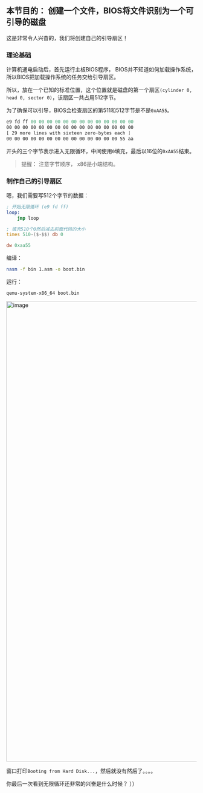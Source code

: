 ## 本节目的： 创建一个文件，BIOS将文件识别为一个可引导的磁盘

这是非常令人兴奋的，我们将创建自己的引导扇区！ 


### 理论基础

计算机通电启动后，首先运行主板BIOS程序， BIOS并不知道如何加载操作系统，所以BIOS把加载操作系统的任务交给引导扇区。

所以，放在一个已知的标准位置，这个位置就是磁盘的第一个扇区`(cylinder 0, head 0, sector 0)`，该扇区一共占用512字节。 

为了确保可以引导，BIOS会检查扇区的第511和512字节是不是`0xAA55`。

```asm
e9 fd ff 00 00 00 00 00 00 00 00 00 00 00 00 00
00 00 00 00 00 00 00 00 00 00 00 00 00 00 00 00
[ 29 more lines with sixteen zero-bytes each ]
00 00 00 00 00 00 00 00 00 00 00 00 00 00 55 aa
```

开头的三个字节表示进入无限循环，中间使用`0`填充，最后以16位的`0xAA55`结束。

> 提醒： 注意字节顺序， x86是小端结构。

### 制作自己的引导扇区

嗯，我们需要写512个字节的数据：

```asm
; 开始无限循环 (e9 fd ff)
loop:
    jmp loop 

; 填充510个0然后减去前面代码的大小
times 510-($-$$) db 0

dw 0xaa55 
```

编译：

```bash
nasm -f bin 1.asm -o boot.bin
```

运行：

```
qemu-system-x86_64 boot.bin
```

<img width="1217" alt="image" src="https://user-images.githubusercontent.com/92664048/166098930-5ca3653d-385f-46b3-a61c-cbacbd6b499f.png">

窗口打印`Booting from Hard Disk...`，然后就没有然后了。。。。

你最后一次看到无限循环还非常的兴奋是什么时候？ ））
